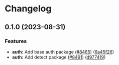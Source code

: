 # Changelog

## 0.1.0 (2023-08-31)


### Features

* **auth:** Add base auth package ([#8465](https://github.com/googleapis/google-cloud-go/issues/8465)) ([6a45f26](https://github.com/googleapis/google-cloud-go/commit/6a45f26b809b64edae21f312c18d4205f96b180e))
* **auth:** Add detect package ([#8491](https://github.com/googleapis/google-cloud-go/issues/8491)) ([d977419](https://github.com/googleapis/google-cloud-go/commit/d977419a3269f6acc193df77a2136a6eb4b4add7))
